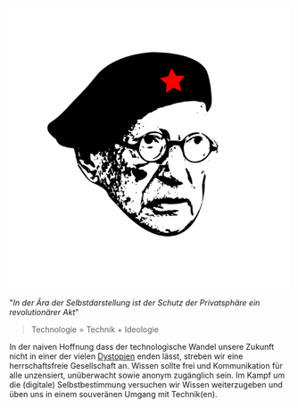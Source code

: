    ![Logo](img/logo.svg)

"*In der Ära der Selbstdarstellung ist der Schutz der Privatsphäre ein revolutionärer Akt*"

> Technologie = Technik + Ideologie 

 In der naiven Hoffnung dass der technologische Wandel unsere Zukunft nicht in einer der vielen [Dystopien](2.technology/4.fiction.md) enden lässt, streben wir eine herrschaftsfreie Gesellschaft an. Wissen sollte frei und Kommunikation für alle unzensiert, unüberwacht sowie anonym zugänglich sein. Im Kampf um die (digitale) Selbstbestimmung versuchen wir Wissen weiterzugeben und üben uns in einem souveränen Umgang mit Technik(en).
